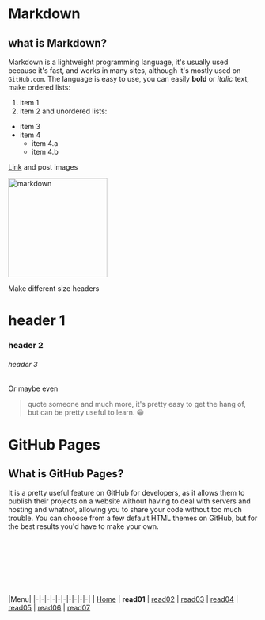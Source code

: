 # Markdown
## what is Markdown?
Markdown is a lightweight programming language, it's usually used because it's fast, and works in many sites, although it's mostly used on `GitHub.com`.
The language is easy to use, you can easily **bold** or *italic* text, make ordered lists:
1. item 1
2. item 2
and unordered lists:
- item 3
- item 4
  - item 4.a
  - item 4.b

[Link](https://upload.wikimedia.org/wikipedia/commons/thumb/4/48/Markdown-mark.svg/1200px-Markdown-mark.svg.png) and post images   

<img src="https://upload.wikimedia.org/wikipedia/commons/thumb/4/48/Markdown-mark.svg/1200px-Markdown-mark.svg.png" alt="markdown" width="200"/>  

Make different size headers
# header 1
### header 2
###### header 3
Or maybe even
> quote someone
and much more, it's pretty easy to get the hang of, but can be pretty useful to learn. :grin:

# GitHub Pages
## What is GitHub Pages?
It is a pretty useful feature on GitHub for developers, as it allows them to publish their projects on a website without having to deal with servers and hosting and whatnot, allowing you to share your code without too much trouble.
You can choose from a few default HTML themes on GitHub, but for the best results you'd have to make your own.



<br/><br/> 
<br/><br/> 
<br/><br/> 



|Menu|
|-|-|-|-|-|-|-|-|-|-|
| [Home](https://suhaib-ersan.github.io/reading-notes/) | **read01** | [read02](https://suhaib-ersan.github.io/reading-notes/read02) | [read03](https://suhaib-ersan.github.io/reading-notes/read03) | [read04](https://suhaib-ersan.github.io/reading-notes/read04) | [read05](https://suhaib-ersan.github.io/reading-notes/read05) | [read06](https://suhaib-ersan.github.io/reading-notes/read06) | [read07](https://suhaib-ersan.github.io/reading-notes/read07)

